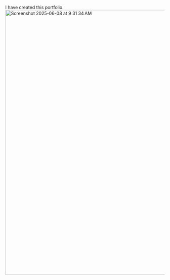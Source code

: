 I have created this portfolio.
<img width="837" alt="Screenshot 2025-06-08 at 9 31 34 AM" src="https://github.com/user-attachments/assets/65bade65-62bd-4123-8bfd-e29ec1079fc3" />
